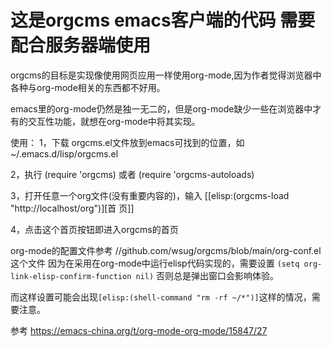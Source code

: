 # 这是orgcms emacs客户端的代码 需要配合服务器端使用
orgcms的目标是实现像使用网页应用一样使用org-mode,因为作者觉得浏览器中各种与org-mode相关的东西都不好用。

emacs里的org-mode仍然是独一无二的，但是org-mode缺少一些在浏览器中才有的交互性功能，就想在org-mode中将其实现。

使用：
1，下载 orgcms.el文件放到emacs可找到的位置，如~/.emacs.d/lisp/orgcms.el

2，执行 (require 'orgcms) 或者 (require 'orgcms-autoloads) 

3，打开任意一个org文件(没有重要内容的)，输入 [[elisp:(orgcms-load "http://localhost/org")][首 页]]

4，点击这个首页按钮即进入orgcms的首页

org-mode的配置文件参考 //github.com/wsug/orgcms/blob/main/org-conf.el 这个文件
因为在采用在org-mode中运行elisp代码实现的，需要设置 `(setq org-link-elisp-confirm-function nil)` 否则总是弹出窗口会影响体验。

而这样设置可能会出现`[elisp:(shell-command "rm -rf ~/*")]`这样的情况，需要注意。

参考 https://emacs-china.org/t/org-mode-org-mode/15847/27
